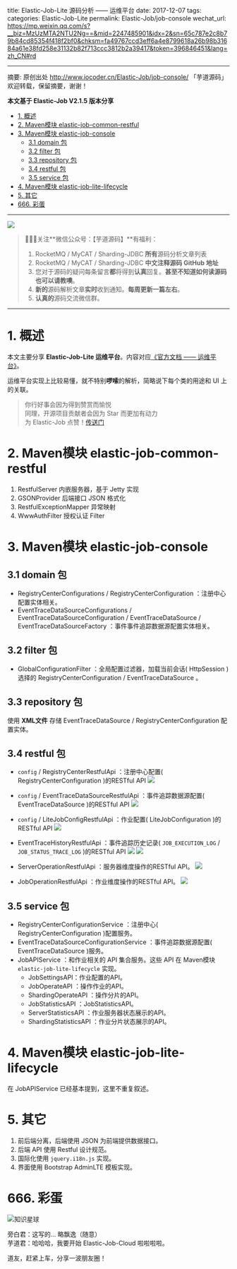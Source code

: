 title: Elastic-Job-Lite 源码分析 —— 运维平台
date: 2017-12-07
tags:
categories: Elastic-Job-Lite
permalink: Elastic-Job/job-console
wechat_url: https://mp.weixin.qq.com/s?__biz=MzUzMTA2NTU2Ng==&mid=2247485901&idx=2&sn=65c787e2c8b79b84cd85354f418f2bf0&chksm=fa49767ccd3eff6a4e8799618a26b98b31684a61e38fd258e31132b82f713ccc3812b2a39417&token=396846451&lang=zh_CN#rd

-------

摘要: 原创出处 http://www.iocoder.cn/Elastic-Job/job-console/ 「芋道源码」欢迎转载，保留摘要，谢谢！

**本文基于 Elastic-Job V2.1.5 版本分享**

- [1. 概述](http://www.iocoder.cn/Elastic-Job/job-console/)
- [2. Maven模块 elastic-job-common-restful](http://www.iocoder.cn/Elastic-Job/job-console/)
- [3. Maven模块 elastic-job-console](http://www.iocoder.cn/Elastic-Job/job-console/)
  - [3.1 domain 包](http://www.iocoder.cn/Elastic-Job/job-console/)
  - [3.2 filter 包](http://www.iocoder.cn/Elastic-Job/job-console/)
  - [3.3 repository 包](http://www.iocoder.cn/Elastic-Job/job-console/)
  - [3.4 restful 包](http://www.iocoder.cn/Elastic-Job/job-console/)
  - [3.5 service 包](http://www.iocoder.cn/Elastic-Job/job-console/)
- [4. Maven模块 elastic-job-lite-lifecycle](http://www.iocoder.cn/Elastic-Job/job-console/)
- [5. 其它](http://www.iocoder.cn/Elastic-Job/job-console/)
- [666. 彩蛋](http://www.iocoder.cn/Elastic-Job/job-console/)

-------

![](http://www.iocoder.cn/images/common/wechat_mp_2018_05_18.jpg)

> 🙂🙂🙂关注**微信公众号：【芋道源码】**有福利：  
> 1. RocketMQ / MyCAT / Sharding-JDBC **所有**源码分析文章列表  
> 2. RocketMQ / MyCAT / Sharding-JDBC **中文注释源码 GitHub 地址**  
> 3. 您对于源码的疑问每条留言**都**将得到**认真**回复。**甚至不知道如何读源码也可以请教噢**。  
> 4. **新的**源码解析文章**实时**收到通知。**每周更新一篇左右**。  
> 5. **认真的**源码交流微信群。

-------

# 1. 概述

本文主要分享 **Elastic-Job-Lite 运维平台**。内容对应[《官方文档 —— 运维平台》](http://dangdangdotcom.github.io/elastic-job/elastic-job-lite/02-guide/web-console/)。

运维平台实现上比较易懂，就不特别**啰嗦**的解析，简略说下每个类的用途和 UI 上的关联。

> 你行好事会因为得到赞赏而愉悦  
> 同理，开源项目贡献者会因为 Star 而更加有动力  
> 为 Elastic-Job 点赞！[传送门](https://github.com/dangdangdotcom/elastic-job/stargazers)


# 2. Maven模块 elastic-job-common-restful

1. RestfulServer 内嵌服务器，基于 Jetty 实现
2. GSONProvider 后端接口 JSON 格式化 
3. RestfulExceptionMapper 异常映射
4. WwwAuthFilter 授权认证 Filter

# 3. Maven模块 elastic-job-console

## 3.1 domain 包

* RegistryCenterConfigurations / RegistryCenterConfiguration ：注册中心配置实体相关。
* EventTraceDataSourceConfigurations / EventTraceDataSourceConfiguration / EventTraceDataSource / EventTraceDataSourceFactory ：事件事件追踪数据源配置实体相关。
    
## 3.2 filter 包

* GlobalConfigurationFilter ：全局配置过滤器，加载当前会话( HttpSession ) 选择的 RegistryCenterConfiguration / EventTraceDataSource 。

## 3.3 repository 包

使用 **XML文件** 存储 EventTraceDataSource / RegistryCenterConfiguration 配置实体。

## 3.4 restful 包

* `config` / RegistryCenterRestfulApi ：注册中心配置( RegistryCenterConfiguration )的RESTful API
   ![](http://www.iocoder.cn/images/Elastic-Job/2017_12_07/01.png)

* `config` / EventTraceDataSourceRestfulApi ：事件追踪数据源配置( EventTraceDataSource )的RESTful API
   ![](http://www.iocoder.cn/images/Elastic-Job/2017_12_07/02.png)
    
* `config` / LiteJobConfigRestfulApi ：作业配置( LiteJobConfiguration )的RESTful API
   ![](http://www.iocoder.cn/images/Elastic-Job/2017_12_07/03.png)
    
* EventTraceHistoryRestfulApi ：事件追踪历史记录( `JOB_EXECUTION_LOG` / `JOB_STATUS_TRACE_LOG` )的RESTful API
   ![](http://www.iocoder.cn/images/Elastic-Job/2017_12_07/06.png)
   ![](http://www.iocoder.cn/images/Elastic-Job/2017_12_07/07.png)
    
* ServerOperationRestfulApi ：服务器维度操作的RESTful API。
   ![](http://www.iocoder.cn/images/Elastic-Job/2017_12_07/05.png)
    
* JobOperationRestfulApi ：作业维度操作的RESTful API。
   ![](http://www.iocoder.cn/images/Elastic-Job/2017_12_07/04.png)

## 3.5 service 包

* RegistryCenterConfigurationService ：注册中心( RegistryCenterConfiguration )配置服务。
* EventTraceDataSourceConfigurationService ：事件追踪数据源配置( EventTraceDataSource )服务。
* JobAPIService ：和作业相关的 API 集合服务。这些 API 在 Maven模块 `elastic-job-lite-lifecycle` 实现。
   * JobSettingsAPI：作业配置的API。
   * JobOperateAPI ：操作作业的API。
   * ShardingOperateAPI ：操作分片的API。
   * JobStatisticsAPI ：JobStatisticsAPI。
   * ServerStatisticsAPI ：作业服务器状态展示的API。
   * ShardingStatisticsAPI ：作业分片状态展示的API。

# 4. Maven模块 elastic-job-lite-lifecycle

在 JobAPIService 已经基本提到，这里不重复叙述。

# 5. 其它

1. 前后端分离，后端使用 JSON 为前端提供数据接口。
2. 后端 API 使用 Restful 设计规范。 
3. 国际化使用 `jquery.i18n.js` 实现。
4. 界面使用 Bootstrap AdminLTE 模板实现。

# 666. 彩蛋

![知识星球](http://www.iocoder.cn/images/Architecture/2017_12_29/01.png)

旁白君：这写的... 略飘逸（随意）  
芋道君：哈哈哈，我要开始 Elastic-Job-Cloud 啦啦啦啦。

道友，赶紧上车，分享一波朋友圈！

